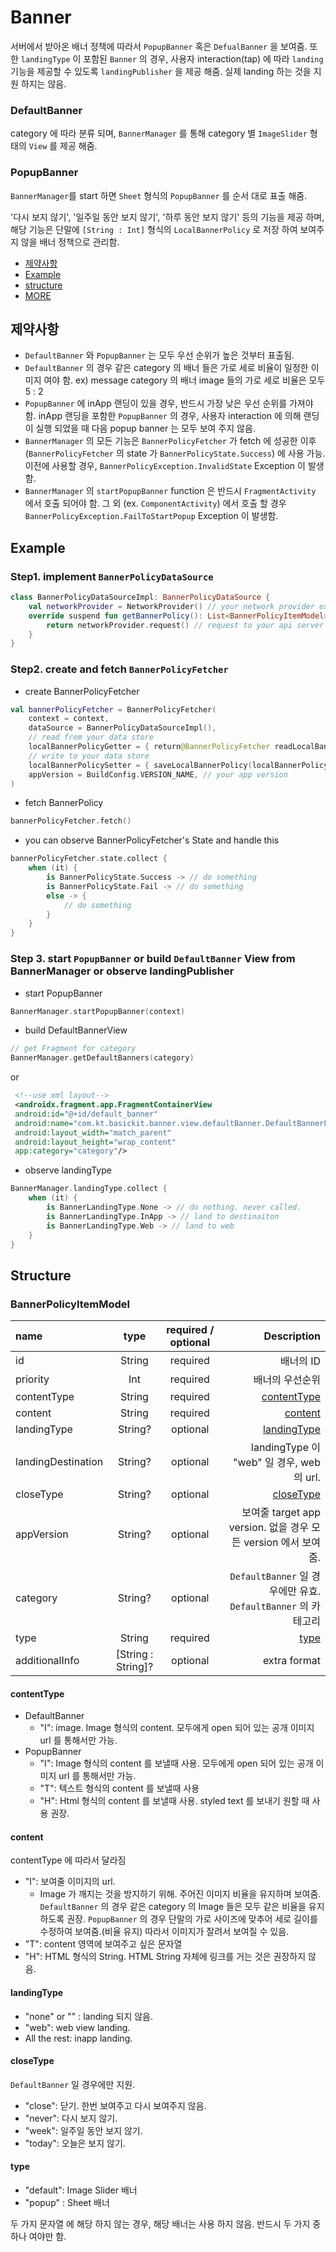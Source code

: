 # Banner

서버에서 받아온 배너 정책에 따라서 `PopupBanner` 혹은 `DefualBanner` 을 보여줌. 
또한 `landingType` 이 포함된 `Banner` 의 경우, 사용자 interaction(tap) 에 따라 `landing` 기능을 제공할 수 있도록 `landingPublisher` 을 제공 해줌. 
실제 landing 하는 것을 지원 하지는 않음.

### DefaultBanner
category 에 따라 분류 되며, `BannerManager` 를 통해 category 별 `ImageSlider` 형태의 `View` 를 제공 해줌.

### PopupBanner
`BannerManager`를 start 하면 `Sheet` 형식의 `PopupBanner` 를 순서 대로 표출 해줌. 

'다시 보지 않기', '일주일 동안 보지 않기', '하루 동안 보지 않기' 등의 기능을 제공 하며, 해당 기능은 단말에 `[String : Int]` 형식의 `LocalBannerPolicy` 로 저장 하여 
보여주지 않을 배너 정책으로 관리함. 


- [제약사항](#제약사항)
- [Example](#example)
- [structure](#structure)
- [MORE](#more)

## 제약사항
- `DefaultBanner` 와 `PopupBanner` 는 모두 우선 순위가 높은 것부터 표출됨.
- `DefaultBanner` 의 경우 같은 category 의 배너 들은 가로 세로 비율이 일정한 이미지 여야 함.
    ex) message category 의 배너 image 들의 가로 세로 비율은 모두 5 : 2
- `PopupBanner` 에 inApp 랜딩이 있을 경우, 반드시 가장 낮은 우선 순위를 가져야 함. inApp 랜딩을 포함한 `PopupBanner` 의 경우, 사용자 interaction 에 의해 
  랜딩이 실행 되었을 때 다음 popup banner 는 모두 보여 주지 않음.
- `BannerManager` 의 모든 기능은 `BannerPolicyFetcher` 가 fetch 에 성공한 이후(`BannerPolicyFetcher` 의 state 가 `BannerPolicyState.Success`) 에 사용 가능. 이전에 사용할 경우, `BannerPolicyException.InvalidState` Exception 이 발생함.
- `BannerManager` 의 `startPopupBanner` function 은 반드시 `FragmentActivity` 에서 호출 되어야 함. 그 외 (ex. `ComponentActivity`) 
  에서 호출 할 경우 `BannerPolicyException.FailToStartPopup` Exception 이 발생함.

## Example
### Step1. implement `BannerPolicyDataSource`

```kotlin
class BannerPolicyDataSourceImpl: BannerPolicyDataSource {
    val networkProvider = NetworkProvider() // your network provider ex) use Retrofit
    override suspend fun getBannerPolicy(): List<BannerPolicyItemModel> {
        return networkProvider.request() // request to your api server
    }
}

```

### Step2. create and fetch `BannerPolicyFetcher`
- create BannerPolicyFetcher

``` kotlin
val bannerPolicyFetcher = BannerPolicyFetcher(
    context = context,
    dataSource = BannerPolicyDataSourceImpl(),
    // read from your data store
    localBannerPolicyGetter = { return@BannerPolicyFetcher readLocalBannerPolicy() },
    // write to your data store
    localBannerPolicySetter = { saveLocalBannerPolicy(localBannerPolicy = it) },
    appVersion = BuildConfig.VERSION_NAME, // your app version
)
```

- fetch BannerPolicy

``` kotlin
bannerPolicyFetcher.fetch()
```

- you can observe BannerPolicyFetcher's State and handle this

``` kotlin
bannerPolicyFetcher.state.collect {
    when (it) {
        is BannerPolicyState.Success -> // do something
        is BannerPolicyState.Fail -> // do something
        else -> {
            // do something
        }
    }
}

```

### Step 3. start `PopupBanner` or build `DefaultBanner` View from BannerManager or observe landingPublisher
- start PopupBanner

```kotlin
BannerManager.startPopupBanner(context)
```

- build DefaultBannerView
```kotlin
// get Fragment for category
BannerManager.getDefaultBanners(category)
```
or
```xml
 <!--use xml layout-->
 <androidx.fragment.app.FragmentContainerView
 android:id="@+id/default_banner"
 android:name="com.kt.basickit.banner.view.defaultBanner.DefaultBannerFragment"
 android:layout_width="match_parent"
 android:layout_height="wrap_content"
 app:category="category"/>
```

- observe landingType
```kotlin
BannerManager.landingType.collect {
    when (it) {
        is BannerLandingType.None -> // do nothing. never called.
        is BannerLandingType.InApp -> // land to destinaiton
        is BannerLandingType.Web -> // land to web
    }  
}
```

## Structure

### BannerPolicyItemModel
| name | type | required / optional | Description |
| :--- | :---:| :-----------------: | ----------: |
| id | String | required | 배너의 ID | 
| priority | Int | required | 배너의 우선순위 |
| contentType | String | required | [contentType](#contenttype) | 
| content | String | required | [content](#content) |
| landingType | String? | optional | [landingType](#landingtype) | 
| landingDestination | String? | optional | landingType 이 "web" 일 경우, web 의 url. |
| closeType | String? | optional | [closeType](#closetype) | 
| appVersion | String? | optional | 보여줄 target app version. 없을 경우 모든 version 에서 보여줌. | 
| category | String? | optional | `DefaultBanner` 일 경우에만 유효. `DefaultBanner` 의 카테고리 | 
| type | String | required | [type](#type) | 
| additionalInfo | [String : String]? | optional | extra format | 

#### contentType
- DefaultBanner
    - "I": image. Image 형식의 content. 모두에게 open 되어 있는 공개 이미지 url 를 통해서만 가능.
- PopupBanner
    - "I": Image 형식의 content 를 보낼때 사용. 모두에게 open 되어 있는 공개 이미지 url 를 통해서만 가능.
    - "T": 텍스트 형식의 content 를 보낼때 사용
    - "H": Html 형식의 content 를 보낼때 사용. styled text 를 보내기 원할 때 사용 권장.

#### content
contentType 에 따라서 달라짐
- "I": 보여줄 이미지의 url.
    - Image 가 깨지는 것을 방지하기 위해. 주어진 이미지 비율을 유지하며 보여줌. `DefaultBanner` 의 경우 같은
    category 의 Image 들은 모두 같은 비율을 유지하도록 권장. `PopupBanner` 의 경우 단말의 가로 사이즈에
    맞추어 세로 길이를 수정하여 보여줌.(비율 유지) 따라서 이미지가 잘려서 보여질 수 있음.
- "T": content 영역에 보여주고 싶은 문자열
- "H": HTML 형식의 String. HTML String 자체에 링크를 거는 것은 권장하지 않음.

#### landingType
- "none" or "" : landing 되지 않음.
- "web": web view landing.
- All the rest: inapp landing.

#### closeType
`DefaultBanner` 일 경우에만 지원.
- "close": 닫기. 한번 보여주고 다시 보여주지 않음.
- "never": 다시 보지 않기.
- "week": 일주일 동안 보지 않기.
- "today": 오늘은 보지 않기.

#### type
- "default": Image Slider 배너
- "popup" : Sheet 배너

두 가지 문자열 에 해당 하지 않는 경우, 해당 배너는 사용 하지 않음. 반드시 두 가지 중 하나 여야만 함.